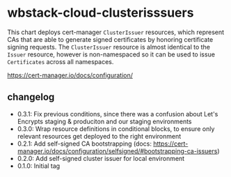 # wbstack-cloud-clusterisssuers

This chart deploys cert-manager `ClusterIssuer` resources, which represent CAs that are able to generate signed certificates by honoring certificate signing requests. The `ClusterIssuer` resource is almost identical to the `Issuer` resource, however is non-namespaced so it can be used to issue `Certificates` across all namespaces.

https://cert-manager.io/docs/configuration/

## changelog
- 0.3.1: Fix previous conditions, since there was a confusion about Let's Encrypts staging & produciton and our staging environments
- 0.3.0: Wrap resource definitions in conditional blocks, to ensure only relevant resources get deployed to the right environment
- 0.2.1: Add self-signed CA bootstrapping (docs: https://cert-manager.io/docs/configuration/selfsigned/#bootstrapping-ca-issuers)
- 0.2.0: Add self-signed cluster issuer for local environment
- 0.1.0: Initial tag
